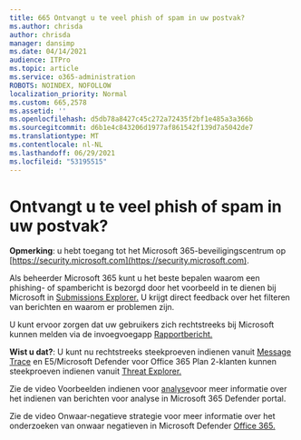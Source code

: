```yaml
---
title: 665 Ontvangt u te veel phish of spam in uw postvak?
ms.author: chrisda
author: chrisda
manager: dansimp
ms.date: 04/14/2021
audience: ITPro
ms.topic: article
ms.service: o365-administration
ROBOTS: NOINDEX, NOFOLLOW
localization_priority: Normal
ms.custom: 665,2578
ms.assetid: ''
ms.openlocfilehash: d5db78a8427c45c272a72435f2bf1e485a3a366b
ms.sourcegitcommit: d6b1e4c843206d1977af861542f139d7a5042de7
ms.translationtype: MT
ms.contentlocale: nl-NL
ms.lasthandoff: 06/29/2021
ms.locfileid: "53195515"
---
```

# <a name="are-you-receiving-too-much-phish-or-spam-in-your-mailbox"></a>Ontvangt u te veel phish of spam in uw postvak?

**Opmerking**: u hebt toegang tot het Microsoft 365-beveiligingscentrum op [https://security.microsoft.com](https://security.microsoft.com).

Als beheerder Microsoft 365 kunt u het beste bepalen waarom een phishing- of spambericht is bezorgd door het voorbeeld in te dienen bij Microsoft in [Submissions Explorer.](https://security.microsoft.com/reportsubmission) U krijgt direct feedback over het filteren van berichten en waarom er problemen zijn.

U kunt ervoor zorgen dat uw gebruikers zich rechtstreeks bij Microsoft kunnen melden via de invoegvoegapp [Rapportbericht.](https://appsource.microsoft.com/product/office/WA104381180?src=office&tab=Overview)

**Wist u dat?**: U kunt nu rechtstreeks steekproeven indienen vanuit [Message Trace](https://security.microsoft.com/messagetrace) en E5/Microsoft Defender voor Office 365 Plan 2-klanten kunnen steekproeven indienen vanuit [Threat Explorer.](/microsoft-365/security/office-365-security/threat-explorer)

Zie de video Voorbeelden indienen voor [analyse](https://go.microsoft.com/fwlink/?linkid=2166435)voor meer informatie over het indienen van berichten voor analyse in Microsoft 365 Defender portal.

Zie de video Onwaar-negatieve strategie voor meer informatie over het onderzoeken van onwaar negatieven in Microsoft Defender [Office 365.](https://go.microsoft.com/fwlink/?linkid=2166434)
